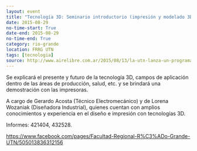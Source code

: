 ```yaml
---
layout: event 
title: "Tecnología 3D: Seminario introductorio (impresión y modelado 3D)"
date: 2015-08-29
no-time-start: True
date-end: 2015-08-29
no-time-end: True
category: rio-grande
location: FRRG UTN
tags: [tecnologia]
source: http://www.airelibre.com.ar/2015/08/13/la-utn-lanza-un-programa-de-formacion-y-entrenamiento-en-tecnologia-3d/
---
```


Se explicará el presente y futuro de la tecnología 3D, campos de aplicación dentro de las áreas de producción, salud, etc. y se brindará una demostración con las impresoras.

A cargo de Gerardo Acosta (Técnico Electromecánico) y de Lorena Wozaniak (Diseñadora Industrial), quienes cuentan con amplios conocimientos y experiencia en el diseño e impresión con tecnologías 3D.

Informes: 421404, 432528. 

<https://www.facebook.com/pages/Facultad-Regional-R%C3%ADo-Grande-UTN/505013836312156>